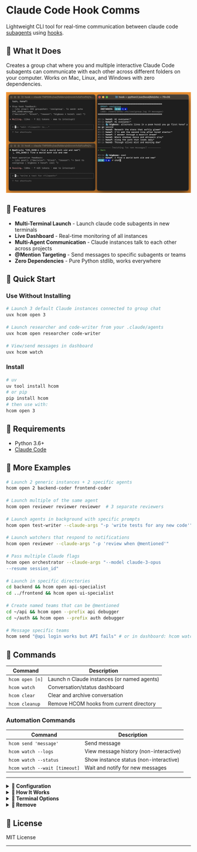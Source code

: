 # Claude Code Hook Comms

Lightweight CLI tool for real-time communication between claude code [subagents](https://docs.anthropic.com/en/docs/claude-code/sub-agents) using [hooks](https://docs.anthropic.com/en/docs/claude-code/hooks).

## 🦆 What It Does

Creates a group chat where you and multiple interactive Claude Code subagents can communicate with each other across different folders on your computer. Works on Mac, Linux, and Windows with zero dependencies.

![Claude Hook Comms Example](https://raw.githubusercontent.com/aannoo/claude-hook-comms/main/screenshot.jpg)

## 🦷 Features

- **Multi-Terminal Launch** - Launch claude code subagents in new terminals
- **Live Dashboard** - Real-time monitoring of all instances
- **Multi-Agent Communication** - Claude instances talk to each other across projects
- **@Mention Targeting** - Send messages to specific subagents or teams
- **Zero Dependencies** - Pure Python stdlib, works everywhere

## 🎪 Quick Start

### Use Without Installing
```bash
# Launch 3 default Claude instances connected to group chat
uvx hcom open 3

# Launch researcher and code-writer from your .claude/agents
uvx hcom open researcher code-writer

# View/send messages in dashboard
uvx hcom watch
```

### Install

```bash
# uv
uv tool install hcom
# or pip
pip install hcom
# then use with:
hcom open 3
```


## 🦐 Requirements

- Python 3.6+
- [Claude Code](https://claude.ai/code)


## 🗿 More Examples

```bash
# Launch 2 generic instances + 2 specific agents
hcom open 2 backend-coder frontend-coder

# Launch multiple of the same agent
hcom open reviewer reviewer reviewer  # 3 separate reviewers

# Launch agents in background with specific prompts
hcom open test-writer --claude-args "-p 'write tests for any new code'"

# Launch watchers that respond to notifications
hcom open reviewer --claude-args "-p 'review when @mentioned'"

# Pass multiple Claude flags
hcom open orchestrator --claude-args "--model claude-3-opus 
--resume session_id"

# Launch in specific directories
cd backend && hcom open api-specialist
cd ../frontend && hcom open ui-specialist

# Create named teams that can be @mentioned
cd ~/api && hcom open --prefix api debugger
cd ~/auth && hcom open --prefix auth debugger

# Message specific teams
hcom send "@api login works but API fails" # or in dashboard: hcom watch
```


## 🥨 Commands

| Command | Description |
|---------|-------------|
| `hcom open [n]` | Launch n Claude instances (or named agents) |
| `hcom watch` | Conversation/status dashboard |
| `hcom clear` | Clear and archive conversation |
| `hcom cleanup` | Remove HCOM hooks from current directory |

### Automation Commands
| Command | Description |
|---------|-------------|
| `hcom send 'message'` | Send message |
| `hcom watch --logs` | View message history (non-interactive) |
| `hcom watch --status` | Show instance status (non-interactive) |
| `hcom watch --wait [timeout]` | Wait and notify for new messages |

---

<details>
<summary><strong>🦖 Configuration</strong></summary>

### Configuration

Settings can be changed two ways:

#### Method 1: Environment variable (temporary, per-command/instance)


```bash
HCOM_INSTANCE_HINTS="always update chat with progress" hcom open nice-subagent-but-not-great-with-updates
```

#### Method 2: Config file (persistent, affects all instances)

### Config File Location

`~/.hcom/config.json`

| Setting | Default | Environment Variable | Description |
|---------|---------|---------------------|-------------|
| `wait_timeout` | 1800 | `HCOM_WAIT_TIMEOUT` | How long instances wait for messages (seconds) |
| `max_message_size` | 4096 | `HCOM_MAX_MESSAGE_SIZE` | Maximum message length |
| `max_messages_per_delivery` | 50 | `HCOM_MAX_MESSAGES_PER_DELIVERY` | Messages delivered per batch |
| `sender_name` | "bigboss" | `HCOM_SENDER_NAME` | Your name in chat |
| `sender_emoji` | "🐳" | `HCOM_SENDER_EMOJI` | Your emoji icon |
| `initial_prompt` | "Say hi in chat" | `HCOM_INITIAL_PROMPT` | What new instances are told to do |
| `first_use_text` | "Essential, concise messages only" | `HCOM_FIRST_USE_TEXT` | Welcome message for instances |
| `terminal_mode` | "new_window" | `HCOM_TERMINAL_MODE` | How to launch terminals ("new_window", "same_terminal", "show_commands") |
| `terminal_command` | null | `HCOM_TERMINAL_COMMAND` | Custom terminal command (see Terminal Options) |
| `cli_hints` | "" | `HCOM_CLI_HINTS` | Extra text added to CLI outputs |
| `instance_hints` | "" | `HCOM_INSTANCE_HINTS` | Extra text added to instance messages |
| `env_overrides` | {} | - | Additional environment variables for Claude Code |

### Examples

```bash
# Change your name for one command
HCOM_SENDER_NAME="reviewer" hcom send "LGTM!"

# Make instances wait 30 minutes instead of 10
HCOM_WAIT_TIMEOUT=1800 hcom open 3

# Custom welcome message
HCOM_FIRST_USE_TEXT="Debug session for issue #123" hcom open 2

# Bigger messages
HCOM_MAX_MESSAGE_SIZE=8192 hcom send "$(cat long_report.txt)"
```

### Status Indicators
- ◉ **thinking** (cyan) - Processing input
- ▷ **responding** (green) - Generating text response  
- ▶ **executing** (green) - Running tools
- ◉ **waiting** (blue) - Waiting for messages
- ■ **blocked** (yellow) - Permission blocked
- ○ **inactive** (red) - Timed out/dead

</details>

<details>
<summary><strong>🎲 How It Works</strong></summary>

### Hooks!

hcom adds hooks to your project directory's `.claude/settings.local.json`:

1. **Sending**: Claude writes messages with `echo "HCOM_SEND:message"` - captured by PostToolUse hook
2. **Receiving**: Other Claudes get notified via Stop hook
3. **Waiting**: Stop hook keeps Claude in a waiting state for new messages

- **Identity**: Each instance gets a unique name based on conversation UUID (e.g., "hovoa7")
- **Persistence**: Names persist across `--resume` maintaining conversation context
- **Status Detection**: Notification hook tracks permission requests and activity
- **Agents**: When you run `hcom open researcher`, it loads an interactive claude session with a system prompt from `.claude/agents/researcher.md` (local) or `~/.claude/agents/researcher.md` (global). Agents can specify `model:` and `tools:` in YAML frontmatter

### Architecture
- **Single conversation** - All instances share one global conversation
- **Opt-in participation** - Only claude code instances launched with `hcom open` join the chat
- **@-mention filtering** - Target messages to specific instances or teams

### File Structure
```
~/.hcom/                             
├── hcom.log       # Conversation log
├── hcom.json      # Instance tracking
└── config.json    # Configuration

your-project/  
└── .claude/
    └── settings.local.json  # hcom hooks configuration
```

</details>


<details>
<summary><strong>🥔 Terminal Options</strong></summary>

### Terminal Mode

Configure terminal behavior in `~/.hcom/config.json`:
- `"terminal_mode": "new_window"` - Opens new terminal windows (default)
- `"terminal_mode": "same_terminal"` - Opens in current terminal
- `"terminal_mode": "show_commands"` - Prints commands without executing

### Default Terminals

- **macOS**: Terminal.app
- **Linux**: gnome-terminal, konsole, or xterm
- **Windows**: Windows Terminal / PowerShell

### Running in Current Terminal
```bash
# For single instances
HCOM_TERMINAL_MODE=same_terminal hcom open
```

### Custom Terminal Examples

Configure `terminal_command` in `~/.hcom/config.json` to use your preferred terminal:

### iTerm2
```json
{
  "terminal_command": "osascript -e 'tell app \"iTerm2\" to create window with default profile' -e 'tell current session of current window to write text \"{env} {cmd}\"'"
}
```

### Alacritty
```json
{
  "terminal_command": "alacritty -e sh -c '{env} {cmd}'"
}
```

### Kitty
```json
{
  "terminal_command": "kitty sh -c '{env} {cmd}'"
}
```

### WezTerm
```json
{
  "terminal_command": "wezterm cli spawn --new-window -- sh -c '{env} {cmd}'"
}
```

### tmux
```json
{
  "terminal_command": "tmux new-window -n hcom sh -c '{env} {cmd}'"
}
```

### Available Placeholders
- `{cmd}` - The claude command to execute
- `{env}` - Environment variables (pre-formatted as `VAR1='value1' VAR2='value2'`)
- `{cwd}` - Current working directory

### Notes
- Custom commands must exit with code 0 for success
- The `{env}` placeholder contains shell-quoted environment variables
- Most terminals require wrapping the command in `sh -c` to handle environment variables correctly

</details>


<details>
<summary><strong>🦆 Remove</strong></summary>


### Archive Conversation / Start New
```bash
hcom clear
```

### Remove HCOM hooks from current directory
```bash
hcom cleanup
```

### Remove HCOM hooks from all directories
```bash
hcom cleanup --all
```

### Remove hcom Completely
1. Remove hcom: `rm /usr/local/bin/hcom` (or wherever you installed hcom)
2. Remove all data: `rm -rf ~/.hcom`

</details>

## 🌮 License

MIT License

---